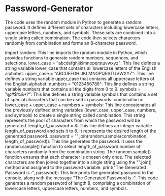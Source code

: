 # Password-Generator
The code uses the random module in Python to generate a random password. It defines different sets of characters including lowercase letters, uppercase letters, numbers, and symbols. These sets are combined into a single string called combination. The code then selects characters randomly from combination and forms an 8-character password. 

import random: This line imports the random module in Python, which provides functions to generate random numbers, sequences, and selections.
lower_case = "abcdefghijklmnopqrstuvwxyz": This line defines a string variable lower_case that contains all lowercase letters of the English alphabet.
upper_case = "ABCDEFGHIJKLMNOPQRSTUVWXYZ": This line defines a string variable upper_case that contains all uppercase letters of the English alphabet.
numbers = "0123456789": This line defines a string variable numbers that contains all the digits from 0 to 9.
symbols = "@#$%&*?": This line defines a string variable symbols that contains a set of special characters that can be used in passwords.
combination = lower_case + upper_case + numbers + symbols: This line concatenates all the previously defined string variables (lower_case, upper_case, numbers, and symbols) to create a single string called combination. This string represents the pool of characters from which the password will be generated.
length_of_password = 8: This line defines an integer variable length_of_password and sets it to 8. It represents the desired length of the generated password.
password = "".join(random.sample(combination, length_of_password)): This line generates the password. It uses the random.sample() function to select length_of_password number of characters randomly from the combination string. The random.sample() function ensures that each character is chosen only once. The selected characters are then joined together into a single string using the "".join() method and assigned to the password variable.
print("The Generated Password is :", password): This line prints the generated password to the console, along with the message "The Generated Password is :".
This code generates a random password of length 8, comprising a combination of lowercase letters, uppercase letters, numbers, and symbols.
